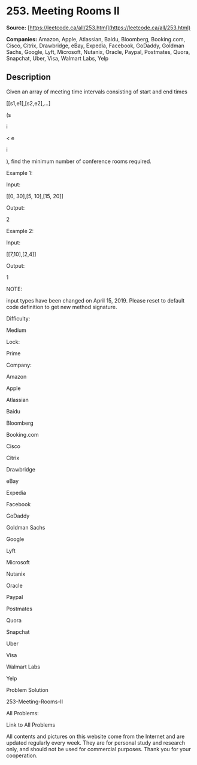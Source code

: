 # 253. Meeting Rooms II

**Source:** [https://leetcode.ca/all/253.html](https://leetcode.ca/all/253.html)

**Companies:** Amazon, Apple, Atlassian, Baidu, Bloomberg, Booking.com, Cisco, Citrix, Drawbridge, eBay, Expedia, Facebook, GoDaddy, Goldman Sachs, Google, Lyft, Microsoft, Nutanix, Oracle, Paypal, Postmates, Quora, Snapchat, Uber, Visa, Walmart Labs, Yelp

## Description

Given an array of meeting time intervals consisting of start and end times

[[s1,e1],[s2,e2],...]

(s

i

< e

i

), find the minimum number of conference rooms required.

Example 1:

Input:

[[0, 30],[5, 10],[15, 20]]

Output:

2

Example 2:

Input:

[[7,10],[2,4]]

Output:

1

NOTE:

input types have been changed on April 15, 2019. Please reset to
        default code definition to get new method signature.

Difficulty:

Medium

Lock:

Prime

Company:

Amazon

Apple

Atlassian

Baidu

Bloomberg

Booking.com

Cisco

Citrix

Drawbridge

eBay

Expedia

Facebook

GoDaddy

Goldman Sachs

Google

Lyft

Microsoft

Nutanix

Oracle

Paypal

Postmates

Quora

Snapchat

Uber

Visa

Walmart Labs

Yelp

Problem Solution

253-Meeting-Rooms-II

All Problems:

Link to All Problems

All contents and pictures on this website come from the Internet and are updated regularly every week. They are for personal study and research only, and should not be used for commercial purposes. Thank you for your cooperation.

